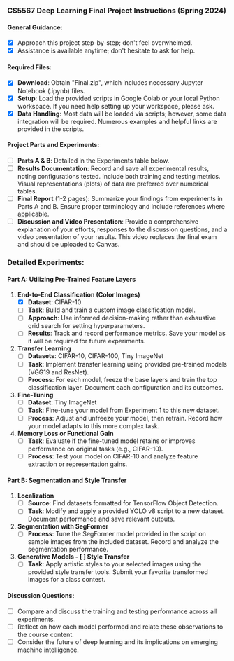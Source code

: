 ### CS5567 Deep Learning Final Project Instructions (Spring 2024)

#### General Guidance:
- [x] Approach this project step-by-step; don't feel overwhelmed.
- [x] Assistance is available anytime; don't hesitate to ask for help.

#### Required Files:
- [x] **Download**: Obtain "Final.zip", which includes necessary Jupyter Notebook (.ipynb) files.
- [x] **Setup**: Load the provided scripts in Google Colab or your local Python workspace. If you need help setting up your workspace, please ask.
- [x] **Data Handling**: Most data will be loaded via scripts; however, some data integration will be required. Numerous examples and helpful links are provided in the scripts.

#### Project Parts and Experiments:
- [ ] **Parts A & B**: Detailed in the Experiments table below.
- [ ] **Results Documentation**: Record and save all experimental results, noting configurations tested. Include both training and testing metrics. Visual representations (plots) of data are preferred over numerical tables.
- [ ] **Final Report** (1-2 pages): Summarize your findings from experiments in Parts A and B. Ensure proper terminology and include references where applicable.
- [ ] **Discussion and Video Presentation**: Provide a comprehensive explanation of your efforts, responses to the discussion questions, and a video presentation of your results. This video replaces the final exam and should be uploaded to Canvas.

### Detailed Experiments:

#### Part A: Utilizing Pre-Trained Feature Layers

1. **End-to-End Classification (Color Images)**
   - [x] **Dataset**: CIFAR-10
   - [ ] **Task**: Build and train a custom image classification model.
   - [ ] **Approach**: Use informed decision-making rather than exhaustive grid search for setting hyperparameters.
   - [ ] **Results**: Track and record performance metrics. Save your model as it will be required for future experiments.

2. **Transfer Learning**
   - [ ] **Datasets**: CIFAR-10, CIFAR-100, Tiny ImageNet
   - [ ] **Task**: Implement transfer learning using provided pre-trained models (VGG19 and ResNet).
   - [ ] **Process**: For each model, freeze the base layers and train the top classification layer. Document each configuration and its outcomes.

3. **Fine-Tuning**
   - [ ] **Dataset**: Tiny ImageNet
   - [ ] **Task**: Fine-tune your model from Experiment 1 to this new dataset.
   - [ ] **Process**: Adjust and unfreeze your model, then retrain. Record how your model adapts to this more complex task.

4. **Memory Loss or Functional Gain**
   - [ ] **Task**: Evaluate if the fine-tuned model retains or improves performance on original tasks (e.g., CIFAR-10).
   - [ ] **Process**: Test your model on CIFAR-10 and analyze feature extraction or representation gains.

#### Part B: Segmentation and Style Transfer

1. **Localization**
   - [ ] **Source**: Find datasets formatted for TensorFlow Object Detection.
   - [ ] **Task**: Modify and apply a provided YOLO v8 script to a new dataset. Document performance and save relevant outputs.

2. **Segmentation with SegFormer**
   - [ ] **Process**: Tune the SegFormer model provided in the script on sample images from the included dataset. Record and analyze the segmentation performance.

3. **Generative Models - [ ] Style Transfer**
   - [ ] **Task**: Apply artistic styles to your selected images using the provided style transfer tools. Submit your favorite transformed images for a class contest.

#### Discussion Questions:
- [ ] Compare and discuss the training and testing performance across all experiments.
- [ ] Reflect on how each model performed and relate these observations to the course content.
- [ ] Consider the future of deep learning and its implications on emerging machine intelligence.